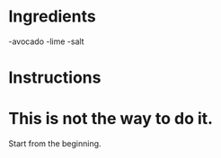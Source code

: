 # Ingredients
-avocado
-lime
-salt
# Instructions
This is not the way to do it.
=======
Start from the beginning.
